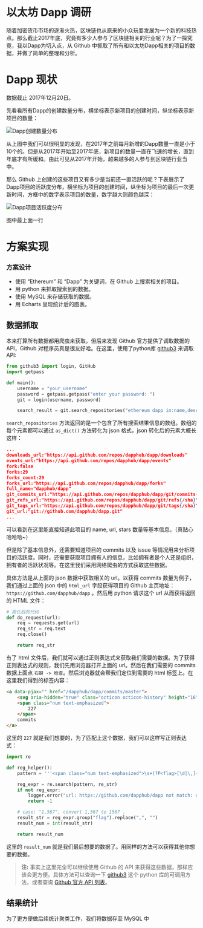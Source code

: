 # **以太坊 Dapp 调研**
随着加密货币市场的逐渐火热，区块链也从原来的小众玩耍发展为一个新的科技热点。那么截止2017年底，究竟有多少人参与了区块链相关的行业呢？为了一探究竟，我以Dapp为切入点，从 Github 中抓取了所有和以太坊Dapp相关的项目的数据，并做了简单的整理和分析。


# **Dapp 现状**
数据截止 2017年12月20日。

先看看所有Dapp的创建数量分布，横坐标表示新项目的创建时间，纵坐标表示新项目的数量：

![Dapp创建数量分布](https://github.com/heeeeeng/my_docs/blob/master/ethereum_dapp/img/line_createnum.png?raw=true)

从上图中我们可以很明显的发现，在2017年之前每月新增的Dapp数量一直是小于10个的。但是从2017年开始至2017年底，新项目的数量一直在飞速的增长，直到年底才有所缓和。由此可见从2017年开始，越来越多的人参与到区块链行业当中。

那么 Github 上创建的这些项目又有多少是当前还一直活跃的呢？下表展示了Dapp项目的活跃度分布，横坐标为项目的创建时间，纵坐标为项目的最后一次更新时间，方框中的数字表示项目的数量，数字越大则颜色越深：

![Dapp项目活跃度分布](https://github.com/heeeeeng/my_docs/blob/master/ethereum_dapp/img/heat_active_projects.png?raw=true)

图中最上面一行


# **方案实现**

### **方案设计**
- 使用 “Ethereum” 和 “Dapp” 为关键词，在 Github 上搜索相关的项目。
- 用 python 来抓取搜索到的数据。
- 使用 MySQL 来存储获取的数据。
- 用 Echarts 呈现统计后的图表。

## **数据抓取**

本来打算所有数据都用爬虫来获取，但后来发现 Github 官方提供了调取数据的 API，Github 对程序员真是很友好哈。在这里，使用了python库 [github3](https://github.com/sigmavirus24/github3.py) 来调取 API:

```python
from github3 import login, GitHub
import getpass

def main():
    username = "your_username"
    password = getpass.getpass("enter your password: ")
    git = login(username, password)

    search_result = git.search_repositories("ethereum dapp in:name,description ")
```

`search_repositories` 方法返回的是一个包含了所有搜索结果信息的数组。数组的每个元素都可以通过 `as_dict()` 方法转化为 json 格式，json 转化后的元素大概长这样：

```json
...
downloads_url:"https://api.github.com/repos/dapphub/dapp/downloads"
events_url:"https://api.github.com/repos/dapphub/dapp/events"
fork:false
forks:29
forks_count:29
forks_url:"https://api.github.com/repos/dapphub/dapp/forks"
full_name:"dapphub/dapp"
git_commits_url:"https://api.github.com/repos/dapphub/dapp/git/commits{/sha}"
git_refs_url:"https://api.github.com/repos/dapphub/dapp/git/refs{/sha}"
git_tags_url:"https://api.github.com/repos/dapphub/dapp/git/tags{/sha}"
git_url:"git://github.com/dapphub/dapp.git"
...
```
可以看到在这里能直接知道此项目的 name, url, stars 数量等基本信息。（真贴心哈哈哈~）  

但是除了基本信息外，还需要知道项目的 commits 以及 issue 等情况用来分析项目的活跃度。同时，还需要获取项目拥有人的信息，比如拥有者是个人还是组织，拥有者的活跃状况等。在这里我们采用网络爬虫的方式获取这些数据。

具体方法是从上面的 json 数据中获取相关的 url。以获得 commits 数量为例子，我们通过上面的 json 中的 `html_url` 字段获得项目的 Github 主页地址：`https://github.com/dapphub/dapp` 。然后用 python 请求这个 url 从而获得返回的 HTML 文件：
```python
# 简化后的代码
def do_request(url):
    req = requests.get(url)
    req_str = req.text
    req.close()

    return req_str
```
有了 html 文件后，我们就可以通过正则表达式来获取我们需要的数据。为了获得正则表达式的规则，我们先用浏览器打开上面的 url。然后在我们需要的 commits 数据上面点 `右键 -> 检查`。然后浏览器就会帮我们定位到需要的 html 标签上。在这里我们得到的标签内容：

```html
<a data-pjax="" href="/dapphub/dapp/commits/master">
    <svg aria-hidden="true" class="octicon octicon-history" height="16" version="1.1" viewBox="0 0 14 16" width="14"><path fill-rule="evenodd" d="M8 13H6V6h5v2H8v5zM7 1C4.81 1 2.87 2.02 1.59 3.59L0 2v4h4L2.5 4.5C3.55 3.17 5.17 2.3 7 2.3c3.14 0 5.7 2.56 5.7 5.7s-2.56 5.7-5.7 5.7A5.71 5.71 0 0 1 1.3 8c0-.34.03-.67.09-1H.08C.03 7.33 0 7.66 0 8c0 3.86 3.14 7 7 7s7-3.14 7-7-3.14-7-7-7z"></path></svg>
    <span class="num text-emphasized">
        227
    </span>
    commits
</a>
```
这里的 `227` 就是我们想要的，为了匹配上这个数据，我们可以这样写正则表达式：
```python
import re

def reg_helper():
    pattern = '''<span class="num text-emphasized">\s+(?P<flag>[\d|\,]+)\s+</span>\s+commits.*\s+'''

    reg_expr = re.search(pattern, re_str)
    if not reg_expr:
        logger.error("url: https://github.com/dapphub/dapp not match: commits")
        return -1

    # case: "1,567", convert 1,567 to 1567 .
    result_str = reg_expr.group("flag").replace(",", "")
    result_num = int(result_str)

    return result_num
```
这里的 `result_num` 就是我们最后想要的数据了。用同样的方法可以获得其他你想要的数据。

> **注:** 事实上这里完全可以继续使用 Github 的 API 来获得这些数据，那样应该会更方便。具体方法可以查询一下 [github3](https://github.com/sigmavirus24/github3.py) 这个 python 库的可调用方法，或者查询 [Github 官方 API 列表](https://developer.github.com/v3/)。


## **结果统计**

为了更方便做后续统计聚类工作，我们将数据存至 MySQL 中

